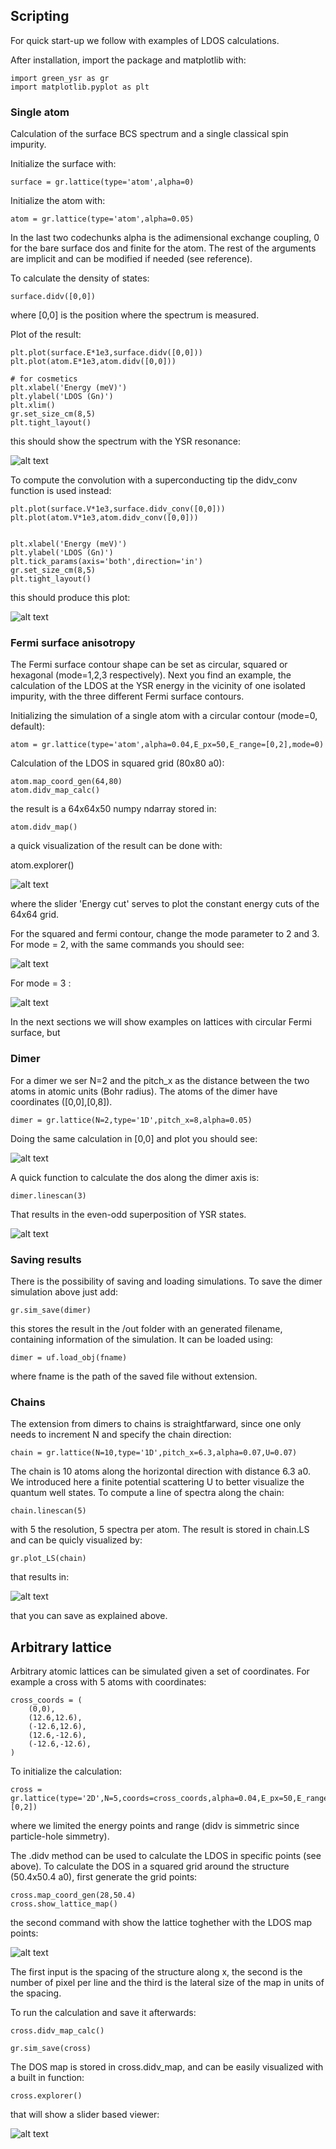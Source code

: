 ## Scripting

For quick start-up we follow with examples of LDOS calculations.

After installation, import the package and matplotlib with:

    import green_ysr as gr
    import matplotlib.pyplot as plt

### Single atom

Calculation of the surface BCS spectrum and a single classical spin impurity.

Initialize the surface with:

    surface = gr.lattice(type='atom',alpha=0)

Initialize the atom with:

    atom = gr.lattice(type='atom',alpha=0.05)

In the last two codechunks alpha is the adimensional exchange coupling, 0 for the bare surface dos and finite for the atom. The rest of the arguments are implicit and can be modified if needed (see reference).

To calculate the density of states:

    surface.didv([0,0])

where [0,0] is the position where the spectrum is measured.

Plot of the result:

    plt.plot(surface.E*1e3,surface.didv([0,0]))
    plt.plot(atom.E*1e3,atom.didv([0,0]))

    # for cosmetics
    plt.xlabel('Energy (meV)')
    plt.ylabel('LDOS (Gn)')
    plt.xlim()
    gr.set_size_cm(8,5)
    plt.tight_layout()

this should show the spectrum with the YSR resonance:

![alt text](single_atom.png)

To compute the convolution with a superconducting tip the didv_conv function is used instead:

    plt.plot(surface.V*1e3,surface.didv_conv([0,0]))
    plt.plot(atom.V*1e3,atom.didv_conv([0,0]))


    plt.xlabel('Energy (meV)')
    plt.ylabel('LDOS (Gn)')
    plt.tick_params(axis='both',direction='in')
    gr.set_size_cm(8,5)
    plt.tight_layout()

this should produce this plot:

![alt text](conv_single_atom.png)

### Fermi surface anisotropy

The Fermi surface contour shape can be set as circular, squared or hexagonal (mode=1,2,3 respectively). Next you find an example, the calculation of the LDOS at the YSR energy in the vicinity of one isolated impurity, with the three different Fermi surface contours.

Initializing the simulation of a single atom with a circular contour (mode=0, default):

    atom = gr.lattice(type='atom',alpha=0.04,E_px=50,E_range=[0,2],mode=0)

Calculation of the LDOS in squared grid (80x80 a0):

    atom.map_coord_gen(64,80) 
    atom.didv_map_calc()


the result is a 64x64x50 numpy ndarray stored in:

    atom.didv_map()

a quick visualization of the result can be done with:

atom.explorer()

![alt text](circular.png)

where the slider 'Energy cut' serves to plot the constant energy cuts of the 64x64 grid.

For the squared and fermi contour, change the mode parameter to 2 and 3. For mode = 2, with the same commands you should see:

![alt text](squared.png)

For mode = 3 :

![alt text](hexagonal.png)

In the next sections we will show examples on lattices with circular Fermi surface, but 
### Dimer

For a dimer we ser N=2 and the pitch_x as the distance between the two atoms in atomic units (Bohr radius). The atoms of the dimer have coordinates ([0,0],[0,8]).

    dimer = gr.lattice(N=2,type='1D',pitch_x=8,alpha=0.05)

Doing the same calculation in [0,0] and plot you should see:

![alt text](dimer_spec.png)

A quick function to calculate the dos along the dimer axis is:

    dimer.linescan(3)

That results in the even-odd superposition of YSR states.

![alt text](dimer.png)


### Saving results

There is the possibility of saving and loading simulations. To save the dimer simulation above just add:

    gr.sim_save(dimer)

this stores the result in the /out folder with an generated filename, containing information of the simulation. It can be loaded using:

    dimer = uf.load_obj(fname)

where fname is the path of the saved file without extension.


### Chains

The extension from dimers to chains is straightfarward, since one only needs to increment N and specify the chain direction:

    chain = gr.lattice(N=10,type='1D',pitch_x=6.3,alpha=0.07,U=0.07)

The chain is 10 atoms along the horizontal direction with distance 6.3 a0. We introduced here a finite potential scattering U to better visualize the quantum well states. To compute a line of spectra along the chain:

    chain.linescan(5)

with 5 the resolution, 5 spectra per atom. The result is stored in chain.LS and can be quicly visualized by:

    gr.plot_LS(chain)

that results in:

![alt text](chain_sim.png)

that you can save as explained above.



## Arbitrary lattice

Arbitrary atomic lattices can be simulated given a set of coordinates. For example a cross with 5 atoms with coordinates:

    cross_coords = (
        (0,0),
        (12.6,12.6),
        (-12.6,12.6),
        (12.6,-12.6),
        (-12.6,-12.6),
    )

To initialize the calculation:

    cross = gr.lattice(type='2D',N=5,coords=cross_coords,alpha=0.04,E_px=50,E_range=[0,2])

where we limited the energy points and range (didv is simmetric since particle-hole simmetry).

The .didv method can be used to calculate the LDOS in specific points (see above). To calculate the DOS in a squared grid around the structure (50.4x50.4 a0), first generate the grid points:

    cross.map_coord_gen(28,50.4)
    cross.show_lattice_map()

the second command with show the lattice toghether with the LDOS map points:

![alt text](lattice_map.png)

The first input is the spacing of the structure along x, the second is the number of pixel per line and the third is the lateral size of the map in units of the spacing.

To run the calculation and save it afterwards:

    cross.didv_map_calc()

    gr.sim_save(cross)

The DOS map is stored in cross.didv_map, and can be easily visualized with a built in function:

    cross.explorer()

that will show a slider based viewer:

![alt text](explorer.png)


